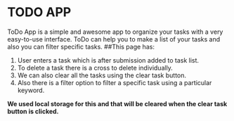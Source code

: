 # TODO APP

ToDo App is a simple and awesome app to organize your tasks with a very easy-to-use interface. ToDo can help you to make a list of your tasks and also you can filter specific tasks. 
##This page has: 
1. User enters a task which is after submission added to task list. 
2. To delete a task there is a cross to delete individually. 
3. We can also clear all the tasks using the clear task button. 
4. Also there is a filter option to filter a specific task using a particular keyword. 

**We used local storage for this and that will be cleared when the clear task button is clicked.**

